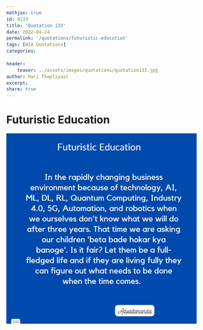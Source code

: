 ```yaml
---
mathjax: true
id: 9133
title: 'Quotation 133'
date: 2022-04-24
permalink: '/quotations/futuristic-education'
tags: [WIA Quotations] 
categories: 

header:
    teaser: ../assets/images/quotations/quotation133.jpg
author: Hari Thapliyaal 
excerpt:
share: true 
---
```


# Futuristic Education

![Futuristic Education](../assets/images/quotations/quotation133.jpg)
